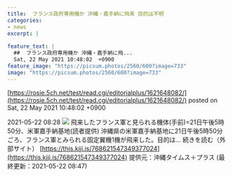 ```yaml
---
title:  フランス政府専用機か 沖縄・嘉手納に飛来 目的は不明  
categories:
- news
excerpt: |
  
feature_text: |
  ##  フランス政府専用機か 沖縄・嘉手納に飛...
  Sat, 22 May 2021 10:48:02  +0900
feature_image: "https://picsum.photos/2560/600?image=733"
image: "https://picsum.photos/2560/600?image=733"
---
```


[https://rosie.5ch.net/test/read.cgi/editorialplus/1621648082/](https://rosie.5ch.net/test/read.cgi/editorialplus/1621648082/)
posted on Sat, 22 May 2021 10:48:02  +0900

<!--more-->

2021-05-22 08:28 ![](https://contents.oricon.co.jp/upimg/article/3/1522/1522245/detail/img400/41f3b40e44a67cf223b2c4d16e46091bcf18e580567e66cf8149a5caae7c99a8.jpg) 飛来したフランス軍と見られる機体(手前)=21日午後5時50分、米軍嘉手納基地(読者提供) 沖縄県の米軍嘉手納基地に21日午後5時50分ごろ、フランス軍とみられる固定翼機1機が飛来した。目的は... 続きを読む（外部サイト） [https://this.kiji.is/768621547349377024](https://this.kiji.is/768621547349377024) 提供元：沖縄タイムス＋プラス (最終更新：2021-05-22 08:47)
